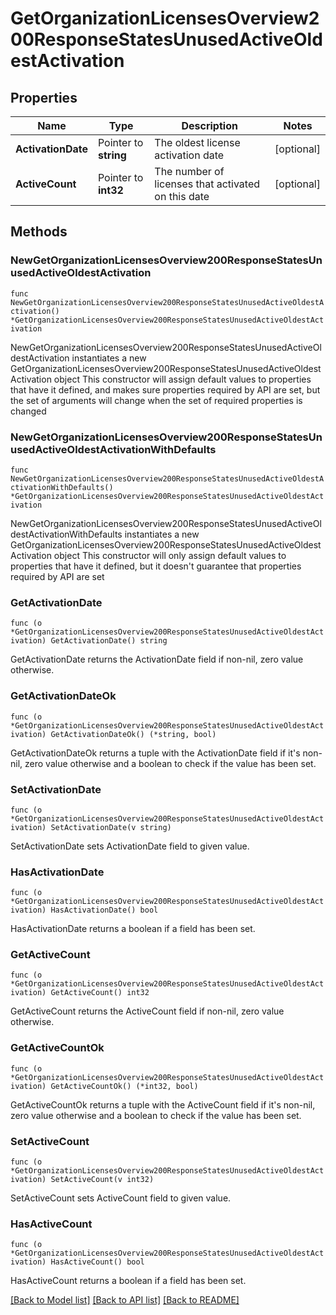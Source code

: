# GetOrganizationLicensesOverview200ResponseStatesUnusedActiveOldestActivation

## Properties

Name | Type | Description | Notes
------------ | ------------- | ------------- | -------------
**ActivationDate** | Pointer to **string** | The oldest license activation date | [optional] 
**ActiveCount** | Pointer to **int32** | The number of licenses that activated on this date | [optional] 

## Methods

### NewGetOrganizationLicensesOverview200ResponseStatesUnusedActiveOldestActivation

`func NewGetOrganizationLicensesOverview200ResponseStatesUnusedActiveOldestActivation() *GetOrganizationLicensesOverview200ResponseStatesUnusedActiveOldestActivation`

NewGetOrganizationLicensesOverview200ResponseStatesUnusedActiveOldestActivation instantiates a new GetOrganizationLicensesOverview200ResponseStatesUnusedActiveOldestActivation object
This constructor will assign default values to properties that have it defined,
and makes sure properties required by API are set, but the set of arguments
will change when the set of required properties is changed

### NewGetOrganizationLicensesOverview200ResponseStatesUnusedActiveOldestActivationWithDefaults

`func NewGetOrganizationLicensesOverview200ResponseStatesUnusedActiveOldestActivationWithDefaults() *GetOrganizationLicensesOverview200ResponseStatesUnusedActiveOldestActivation`

NewGetOrganizationLicensesOverview200ResponseStatesUnusedActiveOldestActivationWithDefaults instantiates a new GetOrganizationLicensesOverview200ResponseStatesUnusedActiveOldestActivation object
This constructor will only assign default values to properties that have it defined,
but it doesn't guarantee that properties required by API are set

### GetActivationDate

`func (o *GetOrganizationLicensesOverview200ResponseStatesUnusedActiveOldestActivation) GetActivationDate() string`

GetActivationDate returns the ActivationDate field if non-nil, zero value otherwise.

### GetActivationDateOk

`func (o *GetOrganizationLicensesOverview200ResponseStatesUnusedActiveOldestActivation) GetActivationDateOk() (*string, bool)`

GetActivationDateOk returns a tuple with the ActivationDate field if it's non-nil, zero value otherwise
and a boolean to check if the value has been set.

### SetActivationDate

`func (o *GetOrganizationLicensesOverview200ResponseStatesUnusedActiveOldestActivation) SetActivationDate(v string)`

SetActivationDate sets ActivationDate field to given value.

### HasActivationDate

`func (o *GetOrganizationLicensesOverview200ResponseStatesUnusedActiveOldestActivation) HasActivationDate() bool`

HasActivationDate returns a boolean if a field has been set.

### GetActiveCount

`func (o *GetOrganizationLicensesOverview200ResponseStatesUnusedActiveOldestActivation) GetActiveCount() int32`

GetActiveCount returns the ActiveCount field if non-nil, zero value otherwise.

### GetActiveCountOk

`func (o *GetOrganizationLicensesOverview200ResponseStatesUnusedActiveOldestActivation) GetActiveCountOk() (*int32, bool)`

GetActiveCountOk returns a tuple with the ActiveCount field if it's non-nil, zero value otherwise
and a boolean to check if the value has been set.

### SetActiveCount

`func (o *GetOrganizationLicensesOverview200ResponseStatesUnusedActiveOldestActivation) SetActiveCount(v int32)`

SetActiveCount sets ActiveCount field to given value.

### HasActiveCount

`func (o *GetOrganizationLicensesOverview200ResponseStatesUnusedActiveOldestActivation) HasActiveCount() bool`

HasActiveCount returns a boolean if a field has been set.


[[Back to Model list]](../README.md#documentation-for-models) [[Back to API list]](../README.md#documentation-for-api-endpoints) [[Back to README]](../README.md)


